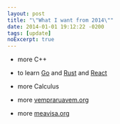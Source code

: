 ```yaml
---
layout: post
title: "\"What I want from 2014\""
date: 2014-01-01 19:12:22 -0200
tags: [update]
noExcerpt: true
---
```


- more C++

- to learn [Go](http://golang.org) and [Rust](http://github.com/mozilla/rust) and [React](http://facebook.github.io/react/)

- more Calculus

- more [vempraruavem.org]()

- more [meavisa.org]()
